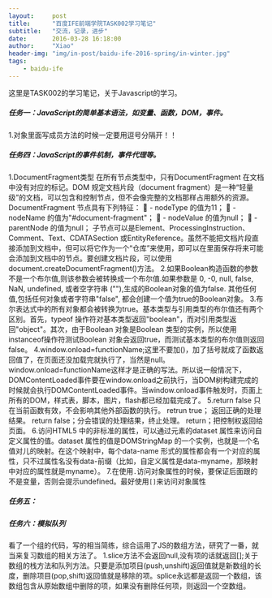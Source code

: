 ```yaml
---
layout:     post
title:      "百度IFE前端学院TASK002学习笔记"
subtitle:   "交流，记录，进步"
date:       2016-03-28 16:18:00
author:     "Xiao"
header-img: "img/in-post/baidu-ife-2016-spring/in-winter.jpg"
tags:
    - baidu-ife
---
```



这里是TASK002的学习笔记，关于Javascript的学习。

##### 任务一：JavaScript的简单基本语法，如变量、函数，DOM，事件。
1.对象里面写成员方法的时候一定要用逗号分隔开！！

##### 任务四：JavaScript的事件机制，事件代理等。
1.DocumentFragment类型
在所有节点类型中，只有DocumentFragment 在文档中没有对应的标记。DOM 规定文档片段（document fragment）是一种“轻量级”的文档，可以包含和控制节点，但不会像完整的文档那样占用额外的资源。DocumentFragment 节点具有下列特征：
 - nodeType 的值为11；
 - nodeName 的值为"#document-fragment"；
 - nodeValue 的值为null；
 - parentNode 的值为null；
子节点可以是Element、ProcessingInstruction、Comment、Text、CDATASection 或EntityReference。虽然不能把文档片段直接添加到文档中，但可以将它作为一个“仓库”来使用，即可以在里面保存将来可能会添加到文档中的节点。要创建文档片段，可以使用document.createDocumentFragment()方法。
2.如果Boolean构造函数的参数不是一个布尔值,则该参数会被转换成一个布尔值.如果参数是 0, -0,  null, false, NaN, undefined, 或者空字符串 (""),生成的Boolean对象的值为false. 其他任何值,包括任何对象或者字符串"false", 都会创建一个值为true的Boolean对象。
3.布尔表达式中的所有对象都会被转换为true。基本类型与引用类型的布尔值还有两个区别。首先，typeof 操作符对基本类型返回"boolean"，而对引用类型返回"object"。其次，由于Boolean 对象是Boolean 类型的实例，所以使用instanceof操作符测试Boolean 对象会返回true，而测试基本类型的布尔值则返回false。
4.window.onload=functionName;这里不要加()，加了括号就成了函数返回值了，在页面还没加载完就执行了，当然是null。window.onload=functionName这样才是正确的写法。所以说一般情况下，DOMContentLoaded事件要在window.onload之前执行，当DOM树构建完成的时候就会执行DOMContentLoaded事件。当window.onload事件触发时，页面上所有的DOM，样式表，脚本，图片，flash都已经加载完成了。
5.return false 只在当前函数有效，不会影响其他外部函数的执行。
retrun true； 返回正确的处理结果。
return false；分会错误的处理结果，终止处理。
return；把控制权返回给页面。
6.访问HTML5 中的非标准的属性，可以通过元素的dataset 属性来访问自定义属性的值。dataset 属性的值是DOMStringMap 的一个实例，也就是一个名值对儿的映射。在这个映射中，每个data-name 形式的属性都会有一个对应的属性，只不过属性名没有data-前缀（比如，自定义属性是data-myname，那映射中对应的属性就是myname）。
7.在使用`.`访问对象属性的时候，要保证后面跟的不是变量，否则会提示undefined。最好使用`[]`来访问对象属性

##### 任务五：

##### 任务六：模拟队列
看了一个组的代码，写的相当简练，综合运用了JS的数组方法，研究了一番，就当来复习数组的相关方法了。
1.slice方法不会返回null,没有项的话就返回[];关于数组的栈方法和队列方法。只要是添加项目(push,unshift)返回值就是新数组的长度，删除项目(pop,shift)返回值就是移除的项。splice永远都是返回一个数组，该数组包含从原始数组中删除的项，如果没有删除任何项，则返回一个空数组。